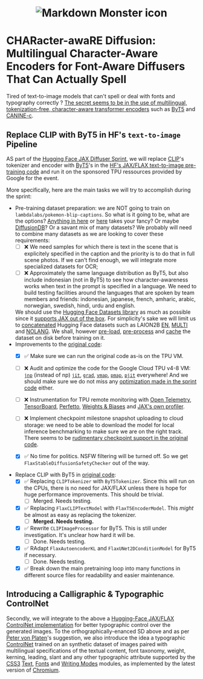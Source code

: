 <h1 style="text-align:center"><img
src="https://repository-images.githubusercontent.com/621984782/64f865ef-5858-4ce0-bdcc-c51f53552545"
     alt="Markdown Monster icon" /></h1>

# CHARacter-awaRE Diffusion: Multilingual Character-Aware Encoders for Font-Aware Diffusers That Can Actually Spell

Tired of text-to-image models that can't spell or deal with fonts and typography correctly ? [The secret seems to be in the use of multilingual, tokenization-free, character-aware transformer encoders](https://arxiv.org/abs/2212.10562) such as [ByT5](https://arxiv.org/abs/2105.13626) and [CANINE-c](https://arxiv.org/abs/2103.06874).

## Replace CLIP with ByT5 in HF's `text-to-image` Pipeline

AS part of the [Hugging Face JAX Diffuser Sprint](https://github.com/huggingface/community-events/tree/main/jax-controlnet-sprint), we will replace [CLIP](https://arxiv.org/abs/2103.00020)'s tokenizer and encoder with [ByT5](https://arxiv.org/abs/2105.13626)'s in the [HF's JAX/FLAX text-to-image pre-training code](https://github.com/huggingface/diffusers/blob/main/examples/text_to_image/train_text_to_image_flax.py) and run it on the sponsored TPU ressources provided by Google for the event.

More specifically, here are the main tasks we will try to accomplish during the sprint:

- Pre-training dataset preparation: we are NOT going to train on `lambdalabs/pokemon-blip-captions`. So what is it going to be, what are the options? [Anything in here](https://analyticsindiamag.com/top-used-datasets-for-text-to-image-synthesis-models/) or [here](https://github.com/Yutong-Zhou-cv/Awesome-Text-to-Image#head3) takes your fancy? Or maybe [DiffusionDB](https://poloclub.github.io/diffusiondb/)? Or a savant mix of many datasets? We probably will need to combine many datasets as we are looking to cover these requirements:
  - [ ] ❌ We need samples for which there is text in the scene that is explicitely specified in the caption and the priority is to do that in full scene photos. If we can't find enough, we will integrate more specialized datasets for OCR;
  - [ ] ❌ Approximately the same language distribution as ByT5, but also include indonesian (not in ByT5) to see how character-awareness works when text in the prompt is specified in a language. We need to build testing facilities around the languages that are spoken by team members and friends: indonesian, japanese, french, amharic, arabic, norwegian, swedish, hindi, urdu and english.

  We should use the [Hugging Face Datasets library](https://huggingface.co/docs/datasets) as much as possible since it [supports JAX out of the box](https://huggingface.co/docs/datasets/en/use_with_jax). For simplicity's sake we will limit us to [concatenated](https://huggingface.co/docs/datasets/en/process#concatenate) Hugging Face datasets such as LAION2B [EN](https://huggingface.co/datasets/laion/laion2B-en), [MULTI](https://huggingface.co/datasets/laion/laion2B-multi) and [NOLANG](https://huggingface.co/datasets/laion/laion1B-nolang). We shall, however [pre-load](https://huggingface.co/docs/datasets/en/loading), [pre-process](https://huggingface.co/docs/datasets/en/loading) and [cache](https://huggingface.co/docs/datasets/en/cache) the dataset on disk before training on it.
- Improvements to the [original code](https://github.com/huggingface/diffusers/blob/main/examples/text_to_image/train_text_to_image_flax.py):
  - [x] ✅ Make sure we can run the original code as-is on the TPU VM.
  - [ ] ❌ Audit and optimize the code for the Google Cloud TPU v4-8 VM: [`jnp`](https://jax.readthedocs.io/en/latest/jax.numpy.html) (instead of np) [`jit`](https://jax.readthedocs.io/en/latest/_autosummary/jax.jit.html), [`grad`](https://jax.readthedocs.io/en/latest/_autosummary/jax.grad.html), [`vmap`](https://jax.readthedocs.io/en/latest/_autosummary/jax.vmap.html), [`pmap`](https://jax.readthedocs.io/en/latest/_autosummary/jax.pmap.html), [`pjit`](https://jax.readthedocs.io/en/latest/jax.experimental.pjit.html) everywhere! And we should make sure we do not miss any [optimization made in the sprint code](https://github.com/huggingface/community-events/blob/main/jax-controlnet-sprint/training_scripts/train_controlnet_flax.py ) either.
  - [ ] ❌ Instrumentation for TPU remote monitoring with [Open Telemetry](https://opentelemetry.io/docs/instrumentation/python/), [TensorBoard](https://www.tensorflow.org/tensorboard/), [Perfetto](https://perfetto.dev), [Weights & Biases](https://wandb.ai) and [JAX's own profiler](https://jax.readthedocs.io/en/latest/profiling.html).
  - [ ] ❌ Implement checkpoint milestone snapshot uploading to cloud storage: we need to be able to download the model for local inference benchmarking to make sure we are on the right track. There seems to be [rudimentary checkpoint support in the original code](https://huggingface.co/docs/diffusers/training/text2image#save-and-load-checkpoints).
  - [x] ✅ No time for politics. NSFW filtering will be turned off. So we get `FlaxStableDiffusionSafetyChecker` out of the way.


- Replace CLIP with ByT5 in [original code](https://github.com/huggingface/diffusers/blob/main/examples/text_to_image/train_text_to_image_flax.py):
  - [x] ✅ Replacing `CLIPTokenizer` with `ByT5Tokenizer`. Since this will run on the CPUs, there is no need for JAX/FLAX unless there is hope for huge performance improvements. This should be trivial.
    - [ ] Merged. Needs testing.
  - [x] ✅ Replacing `FlaxCLIPTextModel` with `FlaxT5EncoderModel`. This *might* be almost as easy as replacing the tokenizer. 
    - [ ] **Merged. Needs testing.**
  - [x] ✅ Rewrite `CLIPImageProcessor` for ByT5. This is still under investigation. It's unclear how hard it will be. 
    - [ ] Done. Needs testing.
  - [x] ✅ RAdapt `FlaxAutoencoderKL` and `FlaxUNet2DConditionModel` for ByT5 if necessary. 
    - [ ] Done. Needs testing.
  - [x] ✅ Break down the main pretraining loop into many functions in different source files for readability and easier maintenance.

## Introducing a Calligraphic & Typographic ControlNet

Secondly, we will integrate to the above a [Hugging-Face JAX/FLAX ControlNet implementation](https://github.com/huggingface/diffusers/tree/main/examples/controlnet) for better typographic control over the generated images. To the orthographically-enanced SD above and as per [Peter von Platen](https://github.com/patrickvonplaten)'s suggestion, we also introduce the idea a typographic [ControlNet](https://arxiv.org/abs/2302.05543) trained on an synthetic dataset of images paired with multilingual specifications of the textual content, font taxonomy, weight, kerning, leading, slant and any other typographic attribute supported by the [CSS3](https://www.w3.org/Style/CSS/) [Text](https://www.w3.org/TR/css-text-3/), [Fonts](https://www.w3.org/TR/css-fonts-3) and [Writing Modes](https://www.w3.org/TR/css-writing-modes-3/) modules, as implemented by the latest version of [Chromium](https://www.chromium.org/Home/).
